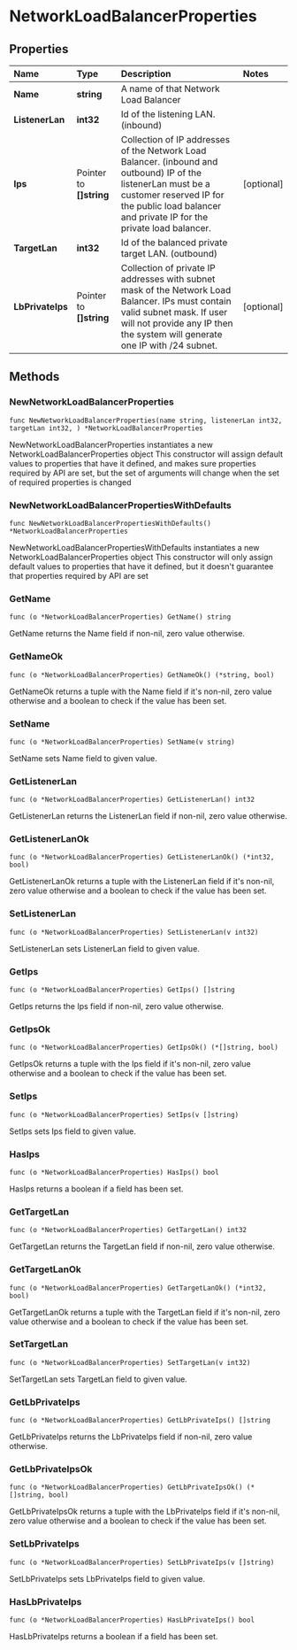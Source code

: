 # NetworkLoadBalancerProperties

## Properties

| Name | Type | Description | Notes |
| :--- | :--- | :--- | :--- |
| **Name** | **string** | A name of that Network Load Balancer |  |
| **ListenerLan** | **int32** | Id of the listening LAN. \(inbound\) |  |
| **Ips** | Pointer to **\[\]string** | Collection of IP addresses of the Network Load Balancer. \(inbound and outbound\) IP of the listenerLan must be a customer reserved IP for the public load balancer and private IP for the private load balancer. | \[optional\] |
| **TargetLan** | **int32** | Id of the balanced private target LAN. \(outbound\) |  |
| **LbPrivateIps** | Pointer to **\[\]string** | Collection of private IP addresses with subnet mask of the Network Load Balancer. IPs must contain valid subnet mask. If user will not provide any IP then the system will generate one IP with /24 subnet. | \[optional\] |

## Methods

### NewNetworkLoadBalancerProperties

`func NewNetworkLoadBalancerProperties(name string, listenerLan int32, targetLan int32, ) *NetworkLoadBalancerProperties`

NewNetworkLoadBalancerProperties instantiates a new NetworkLoadBalancerProperties object This constructor will assign default values to properties that have it defined, and makes sure properties required by API are set, but the set of arguments will change when the set of required properties is changed

### NewNetworkLoadBalancerPropertiesWithDefaults

`func NewNetworkLoadBalancerPropertiesWithDefaults() *NetworkLoadBalancerProperties`

NewNetworkLoadBalancerPropertiesWithDefaults instantiates a new NetworkLoadBalancerProperties object This constructor will only assign default values to properties that have it defined, but it doesn't guarantee that properties required by API are set

### GetName

`func (o *NetworkLoadBalancerProperties) GetName() string`

GetName returns the Name field if non-nil, zero value otherwise.

### GetNameOk

`func (o *NetworkLoadBalancerProperties) GetNameOk() (*string, bool)`

GetNameOk returns a tuple with the Name field if it's non-nil, zero value otherwise and a boolean to check if the value has been set.

### SetName

`func (o *NetworkLoadBalancerProperties) SetName(v string)`

SetName sets Name field to given value.

### GetListenerLan

`func (o *NetworkLoadBalancerProperties) GetListenerLan() int32`

GetListenerLan returns the ListenerLan field if non-nil, zero value otherwise.

### GetListenerLanOk

`func (o *NetworkLoadBalancerProperties) GetListenerLanOk() (*int32, bool)`

GetListenerLanOk returns a tuple with the ListenerLan field if it's non-nil, zero value otherwise and a boolean to check if the value has been set.

### SetListenerLan

`func (o *NetworkLoadBalancerProperties) SetListenerLan(v int32)`

SetListenerLan sets ListenerLan field to given value.

### GetIps

`func (o *NetworkLoadBalancerProperties) GetIps() []string`

GetIps returns the Ips field if non-nil, zero value otherwise.

### GetIpsOk

`func (o *NetworkLoadBalancerProperties) GetIpsOk() (*[]string, bool)`

GetIpsOk returns a tuple with the Ips field if it's non-nil, zero value otherwise and a boolean to check if the value has been set.

### SetIps

`func (o *NetworkLoadBalancerProperties) SetIps(v []string)`

SetIps sets Ips field to given value.

### HasIps

`func (o *NetworkLoadBalancerProperties) HasIps() bool`

HasIps returns a boolean if a field has been set.

### GetTargetLan

`func (o *NetworkLoadBalancerProperties) GetTargetLan() int32`

GetTargetLan returns the TargetLan field if non-nil, zero value otherwise.

### GetTargetLanOk

`func (o *NetworkLoadBalancerProperties) GetTargetLanOk() (*int32, bool)`

GetTargetLanOk returns a tuple with the TargetLan field if it's non-nil, zero value otherwise and a boolean to check if the value has been set.

### SetTargetLan

`func (o *NetworkLoadBalancerProperties) SetTargetLan(v int32)`

SetTargetLan sets TargetLan field to given value.

### GetLbPrivateIps

`func (o *NetworkLoadBalancerProperties) GetLbPrivateIps() []string`

GetLbPrivateIps returns the LbPrivateIps field if non-nil, zero value otherwise.

### GetLbPrivateIpsOk

`func (o *NetworkLoadBalancerProperties) GetLbPrivateIpsOk() (*[]string, bool)`

GetLbPrivateIpsOk returns a tuple with the LbPrivateIps field if it's non-nil, zero value otherwise and a boolean to check if the value has been set.

### SetLbPrivateIps

`func (o *NetworkLoadBalancerProperties) SetLbPrivateIps(v []string)`

SetLbPrivateIps sets LbPrivateIps field to given value.

### HasLbPrivateIps

`func (o *NetworkLoadBalancerProperties) HasLbPrivateIps() bool`

HasLbPrivateIps returns a boolean if a field has been set.

